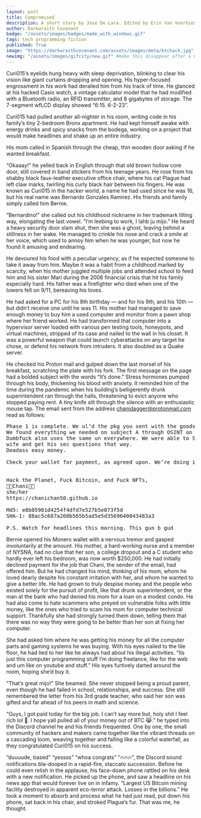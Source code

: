 ```yaml
---
layout: post
title: Compromised
description: A short story by Jose De Lara. Edited by Erin Van Voorhies.
author: Darkwraith Covenant
badge: "/assets/images/badges/made_with_windows.gif"
tags: tech programming fiction
published: True
image: "https://darkwraithcovenant.com/assets/images/meta/btchack.jpg"
newimg: "/assets/images/gifcity/new.gif" #make this disappear after a number of days with conditionals  
---
```


Curi015’s eyelids hung heavy with sleep deprivation, blinking to clear his vision like giant curtains dropping and opening. His hyper-focused engrossment in his work had derailed him from his track of time. He glanced at his hacked Casio watch, a vintage calculator model that he had modified with a Bluetooth radio, an RFID transmitter, and 8 gigabytes of storage. The 7-segment wfLCD display showed “6:15. 6-2-23”.

Curi015 had pulled another all-nighter in his room, writing code in his family’s tiny 2-bedroom Bronx apartment. He had kept himself awake with energy drinks and spicy snacks from the bodega, working on a project that would make headlines and shake up an entire industry.
<!-- excerpt-end -->
His mom called in Spanish through the cheap, thin wooden door asking if he wanted breakfast. 

“Okaaay!” he yelled back in English through that old brown hollow core door, still covered in band stickers from his teenage years. He rose from his shabby black faux-leather executive office chair, where his cat Plague had left claw marks, twirling his curly black hair between his fingers. He was known as Curi015 in the hacker world, a name he had used since he was 16, but his real name was Bernardo Gonzales Ramirez. His friends and family simply called him Bernie.

“Bernardino!” she called out his childhood nickname in her trademark lilting way, elongating the last vowel. “I’m leebing to work, I lahb ju mijo.” He heard a heavy security door slam shut, then she was a ghost, leaving behind a stillness in her wake. He managed to crinkle his nose and crack a smile at her voice, which used to annoy him when he was younger, but now he found it amusing and endearing.

He devoured his food with a peculiar urgency, as if he expected someone to take it away from him. Maybe it was a habit from a childhood marked by scarcity, when his mother juggled multiple jobs and attended school to feed him and his sister Mari during the 2008 financial crisis that hit his family especially hard. His father was a firefighter who died when one of the towers fell on 9/11, bereaving his loves. 

He had asked for a PC for his 8th birthday — and for his 9th, and his 10th — but didn’t receive one until he was 11. His mother had managed to save enough money to buy him a used computer and monitor from a pawn shop where her friend worked. He had transformed that computer into a hypervisor server loaded with various pen testing tools, honeypots, and virtual machines, stripped of its case and nailed to the wall in his closet. It was a powerful weapon that could launch cyberattacks on any target he chose, or defend his network from intruders. It also doubled as a Quake server.

He checked his Proton mail and gulped down the last morsel of his breakfast, scratching the plate with his fork. The first message on the page had a bolded subject with the words “It’s done.” Stress hormones pumped through his body, thickening his blood with anxiety. It reminded him of the time during the pandemic when his building’s belligerently drunk superintendent ran through the halls, threatening to evict anyone who stopped paying rent. A tiny knife slit through the silence with an enthusiastic mouse tap. The email sent from the address chanidagger@protonmail.com read as follows: 
<pre class="codepre">
Phase 1 is complete. We ul’d the pkg you sent with the goods we asked for and it worked. The fac is compt, and ops are underway at the time of this writing.   
We found everything we needed on subject A through OSINT on birdsite. 
Dumbfuck also uses the same un everywhere. We were able to SocEng his 
wife and get his sec questions that way.  
Deadass easy money.   

Check your wallet for payment, as agreed upon. We’re doing it!  


Hack the Planet, Fuck Bitcoin, and Fuck NFTs,  
🏳️‍⚧️Chani🏳️‍⚧️  
she/her  
https://chanichan50.github.io  

Md5: e8b05901d4254f4dfd7e527b5e073f5d  
SHA-1: 88ac5c687a260b565b5ad5e5d3569640043483a3  

P.S. Watch for headlines this morning. This gun b gud  
</pre>

Bernie opened his Monero wallet with a nervous tremor and gasped involuntarily at the amount. His mother, a hard-working nurse and a member of NYSNA, had no clue that her son, a college dropout and a C student who hardly ever left his bedroom, was now worth $250,000. He had initially declined payment for the job that Chani, the sender of the email, had offered him. But he had changed his mind, thinking of his mom, whom he loved dearly despite his constant irritation with her, and whom he wanted to give a better life. He had grown to truly despise money and the people who existed solely for the pursuit of profit, like that drunk superintendent, or the man at the bank who had denied his mom for a loan on a modest condo. He had also come to hate scammers who preyed on vulnerable folks with little money, like the ones who tried to scam his mom for computer technical support. Thankfully she had strongly turned them down, telling them that there was no way they were going to be better than her son at fixing her computer. 

She had asked him where he was getting his money for all the computer parts and gaming systems he was buying. With his eyes nailed to the tile floor, he had lied to her like he always had about his illegal activities. “Its just this computer programming stuff I’m doing freelance, like for the web and um like on youtube and stuff.” His eyes furtively darted around the room, hoping she’d buy it.

“That’s great mijo!” She beamed. She never stopped being a proud parent, even though he had failed in school, relationships, and success. She still remembered the letter from his 3rd grade teacher, who said her son was gifted and far ahead of his peers in math and science. 

“Guys, I got paid today for the big job. I can’t say more but, holy shit I feel rich lol 🤯. I hope yall pulled all of your money out of BTC 😹.” he typed into the Discord channel he and his friends frequented. One by one, the small community of hackers and makers came together like the vibrant threads on a cascading loom, weaving together and falling like a colorful waterfall, as they congratulated Curi015 on his success. 

”duuuude, based” “yessss” “whoa congrats” “🔥🔥🔥”, the Discord sound notifications bla-dooped in a rapid-fire, staccato succession. Before he could even relish in the applause, his face-down phone rattled on his desk with a new notification. He picked up the phone, and saw a headline on his news app that would forever live on in infamy. “Largest US Bitcoin mining facility destroyed in apparent eco-terror attack. Losses in the billions.” He took a moment to absorb and process what he had just read, put down his phone, sat back in his chair, and stroked Plague’s fur. That was me, he thought. 



